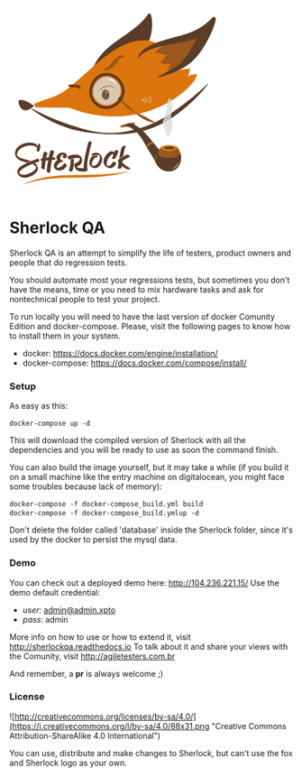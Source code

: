 ![alt tag](https://raw.githubusercontent.com/leoGalani/sherlock/master/frontsherlock/src/assets/img/sherlock.png)

# Sherlock QA

Sherlock QA is an attempt to simplify the life of testers, product owners and
people that do regression tests.

You should automate most your regressions tests, but sometimes you don't have the
means, time or you need to mix hardware tasks and ask for nontechnical people to test
your project.

To run locally you will need to have the last version of docker Comunity Edition and docker-compose.
Please, visit the following pages to know how to install them in your system.

- docker: https://docs.docker.com/engine/installation/
- docker-compose: https://docs.docker.com/compose/install/

### Setup

As easy as this:

    docker-compose up -d


This will download the compiled version of Sherlock with all the dependencies and you will be ready to use as soon the command finish.

You can also build the image yourself, but it may take a while (if you build it on a small machine like the entry machine on digitalocean, you might face some troubles because lack of memory):


    docker-compose -f docker-compose_build.yml build
    docker-compose -f docker-compose_build.ymlup -d



Don't delete the folder called 'database' inside the Sherlock folder, since it's used by the docker to persist the mysql data.

###  Demo

You can check out a deployed demo here: http://104.236.221.15/
Use the demo default credential:

- _user:_ admin@admin.xpto
- _pass:_ admin

More info on how to use or how to extend it, visit http://sherlockqa.readthedocs.io
To talk about it and share your views with the Comunity, visit http://agiletesters.com.br

And remember, a __pr__ is always welcome ;)

### License

![http://creativecommons.org/licenses/by-sa/4.0/](https://i.creativecommons.org/l/by-sa/4.0/88x31.png "Creative Commons Attribution-ShareAlike 4.0 International")

You can use, distribute and make changes to Sherlock, but can't use the fox and Sherlock logo as your own.
